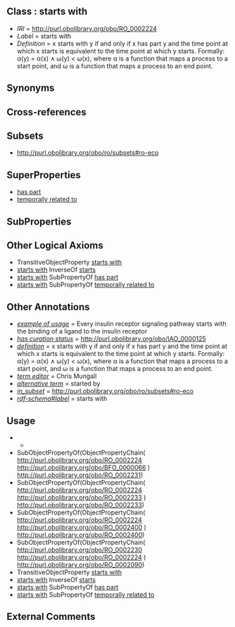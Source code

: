 
## Class : starts with

 * *IRI* = http://purl.obolibrary.org/obo/RO_0002224
 * *Label* = starts with
 * *Definition* = x starts with y if and only if x has part y and the time point at which x starts is equivalent to the time point at which y starts. Formally: α(y) = α(x) ∧ ω(y) < ω(x), where α is a function that maps a process to a start point, and ω is a function that maps a process to an end point.

## Synonyms


## Cross-references


## Subsets

 * http://purl.obolibrary.org/obo/ro/subsets#ro-eco

## SuperProperties

 * [has part](../../BFO/51/BFO_0000051.md)
 * [temporally related to](../../RO/22/RO_0002222.md)

## SubProperties


## Other Logical Axioms

 * TransitiveObjectProperty [starts with](../../RO/24/RO_0002224.md)
 * [starts with](../../RO/24/RO_0002224.md) InverseOf [starts](../../RO/23/RO_0002223.md)
 * [starts with](../../RO/24/RO_0002224.md) SubPropertyOf [has part](../../BFO/51/BFO_0000051.md)
 * [starts with](../../RO/24/RO_0002224.md) SubPropertyOf [temporally related to](../../RO/22/RO_0002222.md)

## Other Annotations

 * *[example of usage](../../IAO/12/IAO_0000112.md)* = Every insulin receptor signaling pathway starts with the binding of a ligand to the insulin receptor
 * *[has curation status](../../IAO/14/IAO_0000114.md)* = http://purl.obolibrary.org/obo/IAO_0000125
 * *[definition](../../IAO/15/IAO_0000115.md)* = x starts with y if and only if x has part y and the time point at which x starts is equivalent to the time point at which y starts. Formally: α(y) = α(x) ∧ ω(y) < ω(x), where α is a function that maps a process to a start point, and ω is a function that maps a process to an end point.
 * *[term editor](../../IAO/17/IAO_0000117.md)* = Chris Mungall
 * *[alternative term](../../IAO/18/IAO_0000118.md)* = started by
 * *[in_subset](../../et/oboInOwl#inSubset.md)* = http://purl.obolibrary.org/obo/ro/subsets#ro-eco
 * *[rdf-schema#label](../../el/rdf-schema#label.md)* = starts with

## Usage

 * -
 * SubObjectPropertyOf(ObjectPropertyChain( <http://purl.obolibrary.org/obo/RO_0002224> <http://purl.obolibrary.org/obo/BFO_0000066> ) <http://purl.obolibrary.org/obo/RO_0002231>)
 * SubObjectPropertyOf(ObjectPropertyChain( <http://purl.obolibrary.org/obo/RO_0002224> <http://purl.obolibrary.org/obo/RO_0002233> ) <http://purl.obolibrary.org/obo/RO_0002233>)
 * SubObjectPropertyOf(ObjectPropertyChain( <http://purl.obolibrary.org/obo/RO_0002224> <http://purl.obolibrary.org/obo/RO_0002400> ) <http://purl.obolibrary.org/obo/RO_0002400>)
 * SubObjectPropertyOf(ObjectPropertyChain( <http://purl.obolibrary.org/obo/RO_0002230> <http://purl.obolibrary.org/obo/RO_0002224> ) <http://purl.obolibrary.org/obo/RO_0002090>)
 * TransitiveObjectProperty [starts with](../../RO/24/RO_0002224.md)
 * [starts with](../../RO/24/RO_0002224.md) InverseOf [starts](../../RO/23/RO_0002223.md)
 * [starts with](../../RO/24/RO_0002224.md) SubPropertyOf [has part](../../BFO/51/BFO_0000051.md)
 * [starts with](../../RO/24/RO_0002224.md) SubPropertyOf [temporally related to](../../RO/22/RO_0002222.md)

## External Comments

